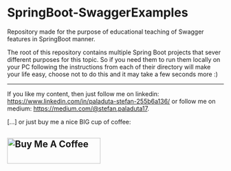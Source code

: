 # SpringBoot-SwaggerExamples
Repository made for the purpose of educational teaching of Swagger features in SpringBoot manner.


The root of this repository contains multiple Spring Boot projects that sever different purposes for this topic. So if you need them to run them locally on your PC following the instructions from each of their directory will make your life easy, choose not to do this and it may take a few seconds more :)



---
If you like my content, then just follow me on linkedin: https://www.linkedin.com/in/paladuta-stefan-255b6a136/
or follow me on medium: https://medium.com/@stefan.paladuta17.

[...] or just buy me a nice BIG cup of coffee:

<a href="https://www.buymeacoffee.com/stefansplace" target="_blank"><img src="https://cdn.buymeacoffee.com/buttons/v2/default-yellow.png" alt="Buy Me A Coffee" style="height: 60px !important;width: 217px !important;" ></a>
---
